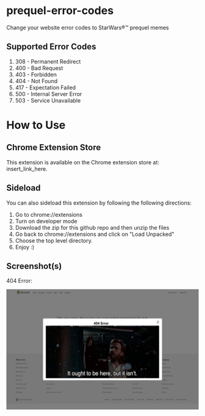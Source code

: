 # prequel-error-codes

Change your website error codes to StarWars®™ prequel memes

## Supported Error Codes

1. 308 - Permanent Redirect
2. 400 - Bad Request
3. 403 - Forbidden
4. 404 - Not Found
5. 417 - Expectation Failed
6. 500 - Internal Server Error
7. 503 - Service Unavailable

# How to Use

## Chrome Extension Store

This extension is available on the Chrome extension store at: insert_link_here.

## Sideload

You can also sideload this extension by following the following directions:

1. Go to chrome://extensions
2. Turn on developer mode
3. Download the zip for this github repo and then unzip the files
4. Go back to chrome://extensions and click on "Load Unpacked"
5. Choose the top level directory. 
6. Enjoy :) 


## Screenshot(s)

404 Error:

![alt text](img/screenshot_1.png "Screenshot 1 - 404 Error")
